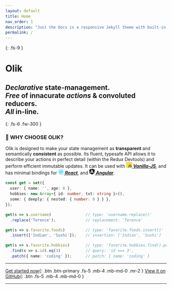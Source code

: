 ```yaml
---
layout: default
title: Home
nav_order: 1
description: "Just the Docs is a responsive Jekyll theme with built-in search that is easily customizable and hosted on GitHub Pages."
permalink: /
---
```

{: .fs-9 }
# Olik

## *Declarative* state-management.<br>*Free* of innacurate *actions* & convoluted reducers.<br>*All* in-line.
{: .fs-6 .fw-300 }
### 🎨 **WHY CHOOSE OLIK?**
Olik is designed to make your state management as **transparent** and semantically **consistent** as possible. Its fluent, typesafe API allows it to describe your actions in perfect detail (within the Redux Devtools) and perform efficient immutable updates. It can be used with ***[![](./src/assets/javascript.png)&nbsp;Vanilla-JS](https://memeplexx.github.io/olik/docs/vanilla-js)***, and has minimal bindings for ***[![](./src/assets/react.png)&nbsp;React](https://memeplexx.github.io/olik/docs/read)***, and ***[![](./src/assets/angular.png)&nbsp;Angular](https://memeplexx.github.io/olik/docs/angular)***.  


```ts
const get = set({
  user: { name: '', age: 0 },
  hobbies: new Array<{ id: number, txt: string }>(),
  some: { deeply: { nested: { number: 0 } } },
});
```
```ts
get(s => s.username)               // type: 'username.replace()'
  .replace('Terence');             // replacement: 'Terence'
```
```ts
get(s => s.favorite.foods)         // type: 'favorite.foods.insert()'
  .insert(['Indian', 'Sushi']);    // insertion: ['Indian', 'Sushi']
```
```ts
get(s => s.favorite.hobbies)       // type: 'favorite.hobbies.find().patch()'
  .find(s => s.id).eq(3)           // query: 'id === 3',
  .patch({ name: 'coding' });      // patch: { name: 'coding' }
```
---

[Get started now](#getting-started){: .btn .btn-primary .fs-5 .mb-4 .mb-md-0 .mr-2 } [View it on GitHub](https://github.com/memeplexx/olik){: .btn .fs-5 .mb-4 .mb-md-0 }

---
